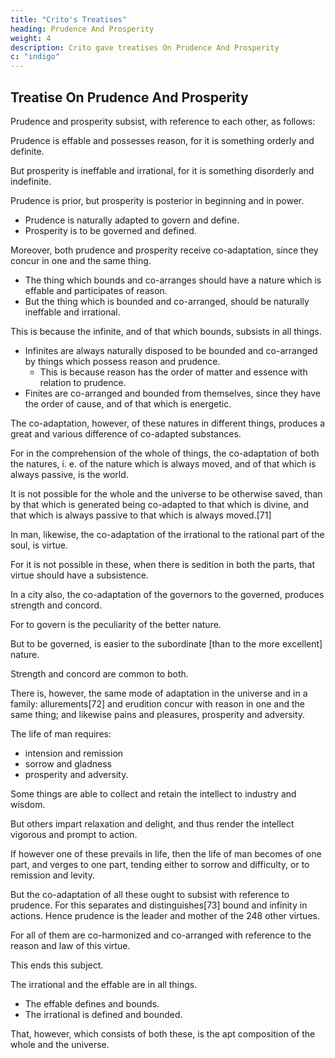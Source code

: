 ```yaml
---
title: "Crito's Treatises"
heading: Prudence And Prosperity
weight: 4
description: Crito gave treatises On Prudence And Prosperity
c: "indigo"
---
```




## Treatise On Prudence And Prosperity

Prudence and prosperity subsist, with reference to each other, as follows:

Prudence is effable and possesses reason, for it is something orderly and definite. 

But prosperity is ineffable and irrational, for it is something disorderly and indefinite.

Prudence is prior, but prosperity is posterior in beginning and in power.
- Prudence is naturally adapted to govern and define.
- Prosperity is to be governed and defined. 

Moreover, both prudence and prosperity receive co-adaptation, since they concur in one and the same thing. 

- The thing which bounds and co-arranges should have a nature which is effable and participates of reason.
- But the thing which is bounded and co-arranged, should be naturally ineffable and irrational.

This is because the infinite, and of that which bounds, subsists in all things.
- Infinites are always naturally disposed to be bounded and co-arranged by things which possess reason and prudence.
  - This is because reason has the order of matter and essence with relation to prudence. 
- Finites are co-arranged and bounded from themselves, since they have the order of cause, and of that which is energetic.

The co-adaptation, however, of these natures in different things, produces a great and various difference of co-adapted substances. 

For in the comprehension of the whole of things, the co-adaptation of both the natures, i. e. of the nature which is always moved, and of that which is always passive, is the world. 

It is not possible for the whole and the universe to be otherwise saved, than by that which is generated being co-adapted to that which is divine, and that which is always passive to that which is always moved.[71] 

In man, likewise, the co-adaptation of the irrational to the rational part of the soul, is virtue.

For it is not possible in these, when there is sedition in both the parts, that virtue should have a subsistence.

In a city also, the co-adaptation of the governors to the governed, produces strength and concord.

For to govern is the peculiarity of the better nature.

But to be governed, is easier to the subordinate [than to the more excellent] nature.

Strength and concord are common to both. 

There is, however, the same mode of adaptation in the universe and in a family: allurements[72] and erudition concur with reason in one and the same thing; and likewise pains and pleasures, prosperity and adversity. 

The life of man requires:
- intension and remission
- sorrow and gladness
- prosperity and adversity.

Some things are able to collect and retain the intellect to industry and wisdom.

But others impart relaxation and delight, and thus render the intellect vigorous and prompt to action. 

If however one of these prevails in life, then the life of man becomes of one part, and verges to one part, tending either to sorrow and difficulty, or to remission and levity. 

But the co-adaptation of all these ought to subsist with reference to prudence. For this separates and distinguishes[73] bound and infinity in actions. Hence prudence is the leader and mother of the 248 other virtues. 

For all of them are co-harmonized and co-arranged with reference to the reason and law of this virtue. 

This ends this subject.

The irrational and the effable are in all things.
- The effable defines and bounds.
- The irrational is defined and bounded.

That, however, which consists of both these, is the apt composition of the whole and the universe.

